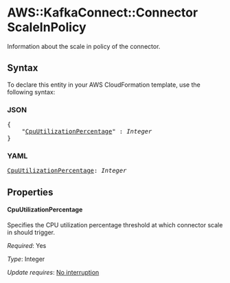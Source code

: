 # AWS::KafkaConnect::Connector ScaleInPolicy

Information about the scale in policy of the connector.

## Syntax

To declare this entity in your AWS CloudFormation template, use the following syntax:

### JSON

<pre>
{
    "<a href="#cpuutilizationpercentage" title="CpuUtilizationPercentage">CpuUtilizationPercentage</a>" : <i>Integer</i>
}
</pre>

### YAML

<pre>
<a href="#cpuutilizationpercentage" title="CpuUtilizationPercentage">CpuUtilizationPercentage</a>: <i>Integer</i>
</pre>

## Properties

#### CpuUtilizationPercentage

Specifies the CPU utilization percentage threshold at which connector scale in should trigger.

_Required_: Yes

_Type_: Integer

_Update requires_: [No interruption](https://docs.aws.amazon.com/AWSCloudFormation/latest/UserGuide/using-cfn-updating-stacks-update-behaviors.html#update-no-interrupt)

